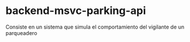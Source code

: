 # backend-msvc-parking-api

Consiste en un sistema que simula el comportamiento del vigilante de un parqueadero
